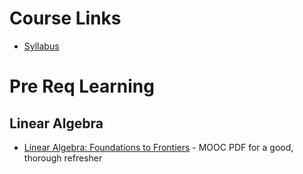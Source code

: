 # Course Links

* [Syllabus](https://hackmd.io/@richie/Sy4YbGdCr)


# Pre Req Learning

## Linear Algebra

* [Linear Algebra: Foundations to Frontiers](https://s3.amazonaws.com/ulaff/LAFF-2.0xM/LAFF-2.00M.pdf) - MOOC PDF for a good, thorough refresher



